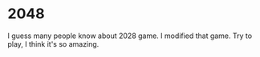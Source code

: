 # 2048
I guess many people know about 2028 game. I modified that game. Try to play, I think it's so amazing.
